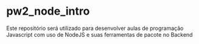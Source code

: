 # pw2_node_intro
Este repositório será utilizado para desenvolver aulas de programação Javascript com uso de NodeJS e suas ferramentas de pacote no Backend

